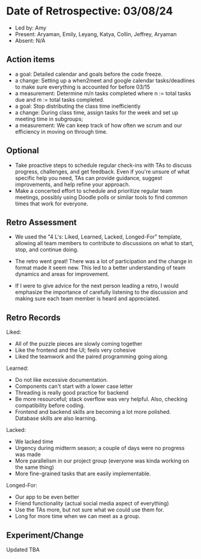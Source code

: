 # Date of Retrospective: 03/08/24

- Led by: Amy
- Present: Aryaman, Emily, Leyang, Katya, Collin, Jeffrey, Aryaman
- Absent: N/A

## Action items

- a goal: Detailed calendar and goals before the code freeze.
- a change: Setting up a when2meet and google calendar tasks/deadlines to make sure everything is accounted for before 03/15
- a measurement: Determine m/n tasks completed where n := total tasks due and m := total tasks completed.
- a goal: Stop distributing the class time inefficiently
- a change: During class time, assign tasks for the week and set up meeting time in subgroups;
- a measurement: We can keep track of how often we scrum and our efficiency in moving on through time.

## Optional

- Take proactive steps to schedule regular check-ins with TAs to discuss progress, challenges, and get feedback. Even if you're unsure of what specific help you need, TAs can provide guidance, suggest improvements, and help refine your approach.
- Make a concerted effort to schedule and prioritize regular team meetings, possibly using Doodle polls or similar tools to find common times that work for everyone.

## Retro Assessment

- We used the "4 L's: Liked, Learned, Lacked, Longed-For" template, allowing all team members to contribute to discussions on what to start, stop, and continue doing.
- The retro went great! There was a lot of participation and the change in format made it seem new. This led to a better understanding of team dynamics and areas for improvement.

- If I were to give advice for the next person leading a retro, I would emphasize the importance of carefully listening to the discussion and making sure each team member is heard and appreciated.

## Retro Records

Liked:

- All of the puzzle pieces are slowly coming together
- Like the frontend and the UI; feels very cohesive
- Liked the teamwork and the paired programming going along.

Learned:

- Do not like excessive documentation.
- Components can't start with a lower case letter
- Threading is really good practice for backend
- Be more resourceful; stack overflow was very helpful. Also, checking compatibility before coding.
- Frontend and backend skills are becoming a lot more polished. Database skills are also learning.

Lacked:

- We lacked time
- Urgency during midterm season; a couple of days were no progress was made
- More parallelism in our project group (everyone was kinda working on the same thing)
- More fine-grained tasks that are easily implementable.

Longed-For:

- Our app to be even better
- Friend functionality (actual social media aspect of everything)
- Use the TAs more, but not sure what we could use them for.
- Long for more time when we can meet as a group.

## Experiment/Change

Updated TBA
